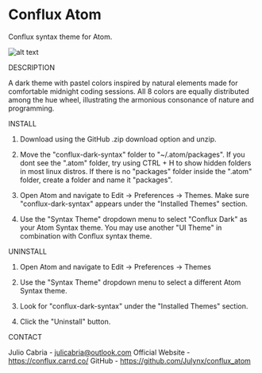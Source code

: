 # Conflux Atom

Conflux syntax theme for Atom.

![alt text](https://github.com/Julynx/conflux_atom/Conflux_Atom.png?raw=true)

DESCRIPTION

A dark theme with pastel colors inspired by natural elements made for comfortable midnight coding sessions.
All 8 colors are equally distributed among the hue wheel, illustrating the armonious consonance of nature and programming.

INSTALL

1. Download using the GitHub .zip download option and unzip.

2. Move the "conflux-dark-syntax" folder to "~/.atom/packages". If you dont see the ".atom" folder, try using CTRL + H to show hidden folders in most linux distros. If there is no "packages" folder inside the ".atom" folder, create a folder and name it "packages".
  
3. Open Atom and navigate to Edit -> Preferences -> Themes. Make sure "conflux-dark-syntax" appears under the "Installed Themes" section.
  
4. Use the "Syntax Theme" dropdown menu to select "Conflux Dark" as your Atom Syntax theme. You may use another "UI Theme" in combination with Conflux syntax theme.
  
UNINSTALL

1. Open Atom and navigate to Edit -> Preferences -> Themes

2. Use the "Syntax Theme" dropdown menu to select a different Atom Syntax theme.

3. Look for "conflux-dark-syntax" under the "Installed Themes" section.

4. Click the "Uninstall" button.

CONTACT

Julio Cabria - julicabria@outlook.com Official Website - https://conflux.carrd.co/ GitHub - https://github.com/Julynx/conflux_atom
